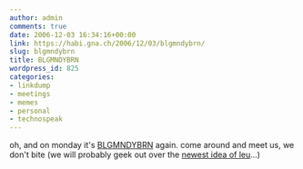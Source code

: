 ```yaml
---
author: admin
comments: true
date: 2006-12-03 16:34:16+00:00
link: https://habi.gna.ch/2006/12/03/blgmndybrn/
slug: blgmndybrn
title: BLGMNDYBRN
wordpress_id: 825
categories:
- linkdump
- meetings
- memes
- personal
- technospeak
---
```


oh, and on monday it's [BLGMNDYBRN](http://upcoming.org/event/104397/) again. come around and meet us, we don't bite (we will probably geek out over the [newest idea of leu](http://www.leumund.ch/v3/comments/weltpremiere-am-blgmndybrn/)...)

